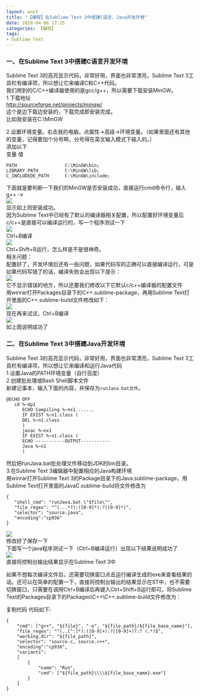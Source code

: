 ```yaml
---
layout: post
title: "【编程】在Sublime Text 3中搭建C语言、Java开发环境"
date: 2016-04-06 17:25
categories: 【编程】
tags:
- Sublime Text
---
```


### 一、在Sublime Text 3中搭建C语言开发环境  
Sublime Text 3的高亮显示代码，非常好用，界面也非常漂亮，Sublime Text 3工具栏有编译项，所以想让它来编译C和C++代码。  
我们用到的C/C++编译器使用的是gcc/g++，所以需要下载安装MinGW。  
1.下载地址  
<http://sourceforge.net/projects/mingw/>  
这个是边下载边安装的，下载完成即安装完成。  
比如我安装在C:\MinGW  

2.设置环境变量。右击我的电脑，点属性->高级->环境变量。（如果里面还有其他的变量，记得要加个分号啊，分号得在英文输入模式下输入的。）  
添加以下  
变量                   值  

```
PATH                  C:\MinGW\bin;
LIBRARY_PATH          C:\MinGW\lib;
C_INCLUDEDE_PATH      C:\MinGW\include;
```

下面就是要判断一下我们的MinGW是否安装成功，直接运行cmd命令行，输入g++ -v  
![](http://a1.qpic.cn/psb?/57f6398e-db93-428d-8871-6d2527ad188f/tSqxr03396Jn.KmueAsiomANySlzGAHZFMFDeiir3nE!/b/dGgAAAAAAAAA&ek=1&kp=1&pt=0&bo=pgK8AQAAAAADADw!&tl=1&su=0179766689&tm=1555232400&sce=0-12-12&rf=2-9)  
显示如上则安装成功。  
因为Sublime Text中已经有了默认的编译器相关配置，所以配置好环境变量后c/c++是直接可以编译运行的，写一个程序测试一下  
![](http://a3.qpic.cn/psb?/57f6398e-db93-428d-8871-6d2527ad188f/1LqgjDcc4DKIDMJhAw9FZZvPF4kxPkf7cJgfS58ud5I!/b/dGYAAAAAAAAA&ek=1&kp=1&pt=0&bo=KAMEAgAAAAADAAg!&tl=1&su=022593441&tm=1555232400&sce=0-12-12&rf=2-9)  
Ctrl+B编译  
![](http://a1.qpic.cn/psb?/57f6398e-db93-428d-8871-6d2527ad188f/fTIypiDyzD3GS1Y6*GH9mu*GPrt0Kc2b8FTgOlX5bFc!/b/dFgBAAAAAAAA&ek=1&kp=1&pt=0&bo=KAMEAgAAAAADAAg!&tl=1&su=049263921&tm=1555232400&sce=0-12-12&rf=2-9)  
Ctrl+Shift+B运行，怎么样是不是很神奇。  
相关问题：  
​     配置好了，开发环境后还有一些问题，如果代码写的正确可以直接编译运行，可是如果代码写错了的话，编译失败会出现以下提示：  
![](http://a1.qpic.cn/psb?/57f6398e-db93-428d-8871-6d2527ad188f/.iHG1aQNuYoH8vFHY5OkVNpides3Jt5M4psA57jJLEI!/b/dGgAAAAAAAAA&ek=1&kp=1&pt=0&bo=KAMEAgAAAAADAAg!&tl=1&su=0101679617&tm=1555232400&sce=0-12-12&rf=2-9)  
它不显示错误的地方，所以还要我们修改以下它默认c/c++编译器的配置文件  
用winrar打开Packages目录下的C++.sublime-package，再用Sublime Text打开里面的C++.sublime-build文件修改如下：  
![](http://a2.qpic.cn/psb?/57f6398e-db93-428d-8871-6d2527ad188f/PST25ppHYvlpd1GPtVKbzmdHn.4SQWzKNR.ciIp8u0s!/b/dFkBAAAAAAAA&ek=1&kp=1&pt=0&bo=KAMEAgAAAAADAAg!&tl=1&su=0187428785&tm=1555232400&sce=0-12-12&rf=2-9)  
现在再来试试，Ctrl+B编译  
![](http://a4.qpic.cn/psb?/57f6398e-db93-428d-8871-6d2527ad188f/HZ6TUYTRcn61uhm5K6mHef1reMJD2x1pGKuTv71QIoY!/b/dFcBAAAAAAAA&ek=1&kp=1&pt=0&bo=KAMEAgAAAAADAAg!&tl=1&su=0145959505&tm=1555232400&sce=0-12-12&rf=2-9)  
如上图说明成功了  
### 二、在Sublime Text 3中搭建Java开发环境  
Sublime Text 3的高亮显示代码，非常好用，界面也非常漂亮，Sublime Text 3工具栏有编译项，所以想让它来编译和运行Java代码  
1.设置Java的PATH环境变量（自行百度）  
2.创建批处理或Bash Shell脚本文件  
新建记事本，输入下面的内容，并保存为`runJava.bat文件`。  

```
@ECHO OFF
   cd %~dp1
​      ECHO Compiling %~nx1.......
​      IF EXIST %~n1.class (
​      DEL %~n1.class
​      )
​      javac %~nx1
​      IF EXIST %~n1.class (
​      ECHO -----------OUTPUT-----------
​      Java %~n1
​      )
```

​然后把runJava.bat批处理文件移动到JDK的bin目录。  
3.在Sublime Text 3编辑器中配置相应的Java构建环境  
用winrar打开Sublime Text 3的Package目录下的Java.sublime-package，用Sublime Text打开里面的JavaC.sublime-build将文件修改为  

```
{
   "shell_cmd": "runJava.bat \"$file\"",
   "file_regex": "^(...*?):([0-9]*):?([0-9]*)",
   "selector": "source.java",
   "encoding":"cp936"
}
```

![](http://a3.qpic.cn/psb?/57f6398e-db93-428d-8871-6d2527ad188f/nu6BsDDrHrRqf4xfNG4MTQZR1FC9mGsRmXwasWhtP3o!/b/dFoBAAAAAAAA&ek=1&kp=1&pt=0&bo=7wLxAQAAAAADADg!&tl=1&su=040995025&tm=1555232400&sce=0-12-12&rf=2-9)  
修改好了保存一下  
​下面写一个java程序测试一下（Ctrl+B编译运行）出现以下结果说明成功了  
![](http://a3.qpic.cn/psb?/57f6398e-db93-428d-8871-6d2527ad188f/*W8eADA7bqbt*VCICgK*eFa*iSXhHnNFZNttVXxIFSQ!/b/dFoBAAAAAAAA&ek=1&kp=1&pt=0&bo=KAMEAgAAAAADAAg!&tl=1&su=0145950097&tm=1555232400&sce=0-12-12&rf=2-9)  
直接将控制台输出结果显示在Sublime Text 3中  

如果不想每次编译文件后，还需要切换窗口点击运行编译生成的exe来查看结果的话。还可以在简单的配置一下，直接将控制台输出的结果显示在ST中，也不需要切换窗口，只需要在调用Ctrl+B编译后再键入Ctrl+Shift+B运行即可。将Sublime Text的Packages目录下的Packages\C++\C++.sublime-build文件修改为：  

复制代码 代码如下:  

```
{
​    "cmd": ["g++", "${file}", "-o", "${file_path}/${file_base_name}"],
​    "file_regex": "^(..[^:]*):([0-9]+):?([0-9]+)?:? (.*)$",
​    "working_dir": "${file_path}",
​    "selector": "source.c, source.c++",
​    "encoding":"cp936",
​    "variants":
​    [
​        {
​            "name": "Run",
​            "cmd": ["${file_path}\\\\${file_base_name}.exe"]
​        }
​    ]
}
```
